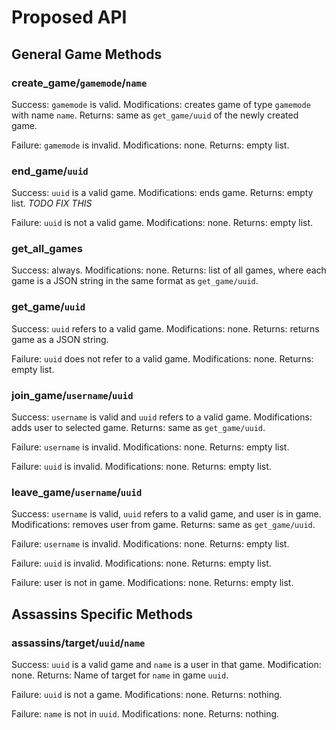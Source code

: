# Proposed API #

## General Game Methods ##

### create_game/`gamemode`/`name` ###

Success: `gamemode` is valid.
Modifications: creates game of type `gamemode` with name `name`.
Returns: same as `get_game/uuid` of the newly created game.

Failure: `gamemode` is invalid.
Modifications: none.
Returns: empty list.

### end_game/`uuid` ###

Success: `uuid` is a valid game.
Modifications: ends game.
Returns: empty list. *TODO FIX THIS*

Failure: `uuid` is not a valid game.
Modifications: none.
Returns: empty list.

### get_all_games ###

Success: always.
Modifications: none.
Returns: list of all games, where each game is a JSON string in the same format
as `get_game/uuid`.

### get_game/`uuid` ###

Success: `uuid` refers to a valid game.
Modifications: none.
Returns: returns game as a JSON string.

Failure: `uuid` does not refer to a valid game.
Modifications: none.
Returns: empty list.

### join_game/`username`/`uuid` ###

Success: `username` is valid and `uuid` refers to a valid game.
Modifications: adds user to selected game.
Returns: same as `get_game/uuid`.

Failure: `username` is invalid.
Modifications: none.
Returns: empty list.

Failure: `uuid` is invalid.
Modifications: none.
Returns: empty list.

### leave_game/`username`/`uuid` ###

Success: `username` is valid, `uuid` refers to a valid game, and user is in game.
Modifications: removes user from game.
Returns: same as `get_game/uuid`.

Failure: `username` is invalid.
Modifications: none.
Returns: empty list.

Failure: `uuid` is invalid.
Modifications: none.
Returns: empty list.

Failure: user is not in game.
Modifications: none.
Returns: empty list.

## Assassins Specific Methods ##

### assassins/target/`uuid`/`name` ###

Success: `uuid` is a valid game and `name` is a user in that game.
Modification: none.
Returns: Name of target for `name` in game `uuid`.

Failure: `uuid` is not a game.
Modifications: none.
Returns: nothing.

Failure: `name` is not in `uuid`.
Modifications: none.
Returns: nothing.

